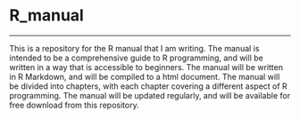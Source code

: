 # R_manual

---

This is a repository for the R manual that I am writing. The manual is intended to be a comprehensive guide to R programming, and will be written in a way that is accessible to beginners. The manual will be written in R Markdown, and will be compiled to a html document. The manual will be divided into chapters, with each chapter covering a different aspect of R programming. The manual will be updated regularly, and will be available for free download from this repository. 


